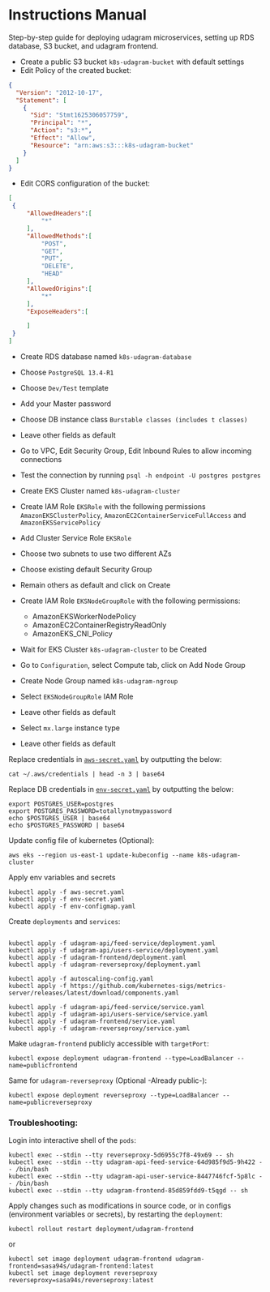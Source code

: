 # Instructions Manual

Step-by-step guide for deploying udagram microservices, setting up RDS database, S3 bucket, and udagram frontend.

- Create a public S3 bucket `k8s-udagram-bucket` with default settings
- Edit Policy of the created bucket:

```json
{
  "Version": "2012-10-17",
  "Statement": [
    {
      "Sid": "Stmt1625306057759",
      "Principal": "*",
      "Action": "s3:*",
      "Effect": "Allow",
      "Resource": "arn:aws:s3:::k8s-udagram-bucket"
    }
  ]
}
```

- Edit CORS configuration of the bucket:

```json
[
 {
     "AllowedHeaders":[
         "*"
     ],
     "AllowedMethods":[
         "POST",
         "GET",
         "PUT",
         "DELETE",
         "HEAD"
     ],
     "AllowedOrigins":[
         "*"
     ],
     "ExposeHeaders":[

     ]
 }
]
```


- Create RDS database named `k8s-udagram-database`
- Choose `PostgreSQL 13.4-R1`
- Choose `Dev/Test` template
- Add your Master password
- Choose DB instance class `Burstable classes (includes t classes)`
- Leave other fields as default
- Go to VPC, Edit Security Group, Edit Inbound Rules to allow incoming connections
- Test the connection by running `psql -h endpoint -U postgres postgres`


- Create EKS Cluster named `k8s-udagram-cluster`
- Create IAM Role `EKSRole` with the following permissions `AmazonEKSClusterPolicy`, `AmazonEC2ContainerServiceFullAccess` and `AmazonEKSServicePolicy`
- Add Cluster Service Role `EKSRole`
- Choose two subnets to use two different AZs
- Choose existing default Security Group
- Remain others as default and click on Create


- Create IAM Role `EKSNodeGroupRole` with the following permissions:
  - AmazonEKSWorkerNodePolicy
  - AmazonEC2ContainerRegistryReadOnly
  - AmazonEKS_CNI_Policy
- Wait for EKS Cluster `k8s-udagram-cluster` to be Created
- Go to `Configuration`, select Compute tab, click on Add Node Group
- Create Node Group named `k8s-udagram-ngroup`
- Select `EKSNodeGroupRole` IAM Role
- Leave other fields as default
- Select `mx.large` instance type
- Leave other fields as default

Replace credentials in [`aws-secret.yaml`](./aws-secret.yaml) by outputting the below:
```shell
cat ~/.aws/credentials | head -n 3 | base64
```

Replace DB credentials in [`env-secret.yaml`](./env-secret.yaml) by outputting the below:
```shell
export POSTGRES_USER=postgres
export POSTGRES_PASSWORD=totallynotmypassword
echo $POSTGRES_USER | base64
echo $POSTGRES_PASSWORD | base64
```

Update config file of kubernetes (Optional):
```shell
aws eks --region us-east-1 update-kubeconfig --name k8s-udagram-cluster
```

Apply env variables and secrets
```shell
kubectl apply -f aws-secret.yaml
kubectl apply -f env-secret.yaml
kubectl apply -f env-configmap.yaml
```
Create `deployments` and `services`:
```shell

kubectl apply -f udagram-api/feed-service/deployment.yaml
kubectl apply -f udagram-api/users-service/deployment.yaml
kubectl apply -f udagram-frontend/deployment.yaml
kubectl apply -f udagram-reverseproxy/deployment.yaml

kubectl apply -f autoscaling-config.yaml
kubectl apply -f https://github.com/kubernetes-sigs/metrics-server/releases/latest/download/components.yaml

kubectl apply -f udagram-api/feed-service/service.yaml
kubectl apply -f udagram-api/users-service/service.yaml
kubectl apply -f udagram-frontend/service.yaml
kubectl apply -f udagram-reverseproxy/service.yaml
```
Make `udagram-frontend` publicly accessible with `targetPort`:
```shell
kubectl expose deployment udagram-frontend --type=LoadBalancer --name=publicfrontend
```
Same for `udagram-reverseproxy` (Optional -Already public-):
```shell
kubectl expose deployment reverseproxy --type=LoadBalancer --name=publicreverseproxy
```

### Troubleshooting:

Login into interactive shell of the `pods`:
```shell
kubectl exec --stdin --tty reverseproxy-5d6955c7f8-49x69 -- sh
kubectl exec --stdin --tty udagram-api-feed-service-64d985f9d5-9h422 -- /bin/bash
kubectl exec --stdin --tty udagram-api-user-service-8447746fcf-5p8lc -- /bin/bash
kubectl exec --stdin --tty udagram-frontend-85d859fdd9-t5qgd -- sh
```
Apply changes such as modifications in source code, or in configs (environment variables or secrets), by restarting the `deployment`:
```shell
kubectl rollout restart deployment/udagram-frontend
```
or
```shell
kubectl set image deployment udagram-frontend udagram-frontend=sasa94s/udagram-frontend:latest
kubectl set image deployment reverseproxy reverseproxy=sasa94s/reverseproxy:latest
```
